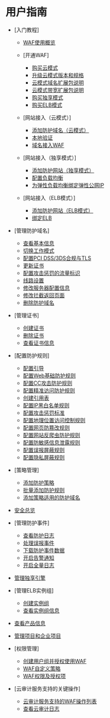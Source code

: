 # 用户指南

-   [入门教程]
    -   [WAF使用概览](WAF使用概览.md)
    -   [开通WAF]
        -   [购买云模式](购买云模式.md)
        -   [升级云模式版本和规格](升级云模式版本和规格.md)
        -   [云模式域名扩展包说明](云模式域名扩展包说明.md)
        -   [云模式带宽扩展包说明](云模式带宽扩展包说明.md)
        -   [购买独享模式](购买独享模式.md)
        -   [购买ELB模式](购买ELB模式.md)

    -   [网站接入（云模式）]
        -   [添加防护域名（云模式）](添加防护域名（云模式）.md)
        -   [本地验证](本地验证.md)
        -   [域名接入WAF](域名接入WAF.md)

    -   [网站接入（独享模式）]
        -   [添加防护网站（独享模式）](添加防护网站（独享模式）.md)
        -   [配置负载均衡](配置负载均衡.md)
        -   [为弹性负载均衡绑定弹性公网IP](为弹性负载均衡绑定弹性公网IP.md)

    -   [网站接入（ELB模式）]
        -   [添加防护网站（ELB模式）](添加防护网站（ELB模式）.md)
        -   [绑定ELB](绑定ELB.md)

-   [管理防护域名]
    -   [查看基本信息](查看基本信息.md)
    -   [切换工作模式](切换工作模式.md)
    -   [配置PCI DSS/3DS合规与TLS](配置PCI-DSS-3DS合规与TLS.md)
    -   [更新证书](更新证书.md)
    -   [配置攻击惩罚的流量标识](配置攻击惩罚的流量标识.md)
    -   [线路设置](线路设置.md)
    -   [修改服务器配置信息](修改服务器配置信息.md)
    -   [修改拦截返回页面](修改拦截返回页面.md)
    -   [删除防护域名](删除防护域名.md)

-   [管理证书]
    -   [创建证书](创建证书.md)
    -   [删除证书](删除证书.md)
    -   [查看证书信息](查看证书信息.md)

-   [配置防护规则]
    -   [配置引导](配置引导.md)
    -   [配置Web基础防护规则](配置Web基础防护规则.md)
    -   [配置CC攻击防护规则](配置CC攻击防护规则.md)
    -   [配置精准访问防护规则](配置精准访问防护规则.md)
    -   [创建引用表](创建引用表.md)
    -   [配置IP黑白名单规则](配置IP黑白名单规则.md)
    -   [配置攻击惩罚标准](配置攻击惩罚标准.md)
    -   [配置地理位置访问控制规则](配置地理位置访问控制规则.md)
    -   [配置网页防篡改规则](配置网页防篡改规则.md)
    -   [配置网站反爬虫防护规则](配置网站反爬虫防护规则.md)
    -   [配置防敏感信息泄露规则](配置防敏感信息泄露规则.md)
    -   [配置误报屏蔽规则](配置误报屏蔽规则.md)
    -   [配置隐私屏蔽规则](配置隐私屏蔽规则.md)

-   [策略管理]
    -   [添加防护策略](添加防护策略.md)
    -   [批量添加防护规则](批量添加防护规则.md)
    -   [添加策略适用的防护域名](添加策略适用的防护域名.md)

-   [安全总览](安全总览.md)
-   [管理防护事件]
    -   [查看防护日志](查看防护日志.md)
    -   [处理误报事件](处理误报事件.md)
    -   [下载防护事件数据](下载防护事件数据.md)
    -   [开启告警通知](开启告警通知.md)
    -   [开启全量日志](开启全量日志.md)

-   [管理独享引擎](管理独享引擎.md)
-   [管理ELB实例组]
    -   [创建实例组](创建实例组.md)
    -   [查看实例组信息](查看实例组信息.md)

-   [查看产品信息](查看产品信息.md)
-   [管理项目和企业项目](管理项目和企业项目.md)
-   [权限管理]
    -   [创建用户组并授权使用WAF](创建用户组并授权使用WAF.md)
    -   [WAF自定义策略](WAF自定义策略.md)
    -   [WAF权限及授权项](WAF权限及授权项.md)

-   [云审计服务支持的关键操作]
    -   [云审计服务支持的WAF操作列表](云审计服务支持的WAF操作列表.md)
    -   [查看云审计日志](查看云审计日志.md)


